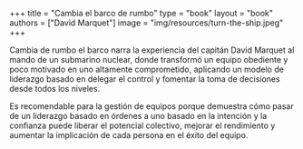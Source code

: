 +++
title = "Cambia el barco de rumbo"
type = "book"
layout = "book"
authors = ["David Marquet"]
image = "img/resources/turn-the-ship.jpeg"
+++

Cambia de rumbo el barco narra la experiencia del capitán David Marquet al mando de un submarino nuclear, donde transformó un equipo obediente y poco motivado en uno altamente comprometido, aplicando un modelo de liderazgo basado en delegar el control y fomentar la toma de decisiones desde todos los niveles.

Es recomendable para la gestión de equipos porque demuestra cómo pasar de un liderazgo basado en órdenes a uno basado en la intención y la confianza puede liberar el potencial colectivo, mejorar el rendimiento y aumentar la implicación de cada persona en el éxito del equipo.
